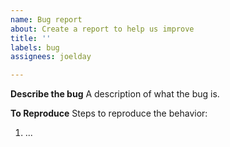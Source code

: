 ```yaml
---
name: Bug report
about: Create a report to help us improve
title: ''
labels: bug
assignees: joelday

---
```


**Describe the bug**
A description of what the bug is.

**To Reproduce**
Steps to reproduce the behavior:

1. ...
